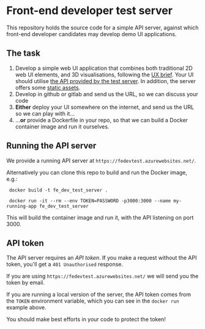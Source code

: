 # Front-end developer test server

This repository holds the source code for a simple API server, against which front-end developer candidates may develop demo UI applications.

## The task

1. Develop a simple web UI application that combines both traditional 2D web UI elements, and 3D visualisations, following the [UX brief](docs/ux_brief.md). Your UI should utilise [the API provided by the test server](docs/api.md). In addition, the server offers some [static assets](docs/assets.md).
2. Develop in github or gitlab and send us the URL, so we can discuss your code
3. **Either** deploy your UI somewhere on the internet, and send us the URL so we can play with it...
4. ...**or** provide a Dockerfile in your repo, so that we can build a Docker container image and run it ourselves.

## Running the API server

We provide a running API server at `https://fedevtest.azurewebsites.net/`.

Alternatively you can clone this repo to build and run the Docker image, e.g.:

```
 docker build -t fe_dev_test_server .

 docker run -it --rm --env TOKEN=PASSWORD -p3000:3000 --name my-running-app fe_dev_test_server
```

This will build the container image and run it, with the API listening on port 3000. 

## API token

The API server requires an *API token*. If you make a request without the API token, you'll get a `401 Unauthorised` response. 

If you are using `https://fedevtest.azurewebsites.net/` we will send you the token by email. 

If you are running a local version of the server, the API token comes from the `TOKEN` environment variable, which you can see in the `docker run` example above.

You should make best efforts in your code to protect the token!

